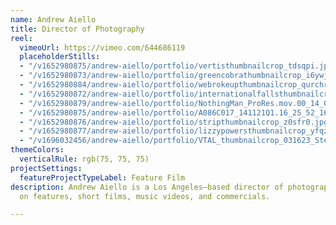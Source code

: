 ```yaml
---
name: Andrew Aiello
title: Director of Photography
reel:
  vimeoUrl: https://vimeo.com/644686119
  placeholderStills:
  - "/v1652980875/andrew-aiello/portfolio/vertisthumbnailcrop_tdsqpi.jpg"
  - "/v1652980873/andrew-aiello/portfolio/greencobrathumbnailcrop_i6ywjp.jpg"
  - "/v1652980884/andrew-aiello/portfolio/webrokeupthumbnailcrop_qurchr.jpg"
  - "/v1652980872/andrew-aiello/portfolio/internationalfallsthumbnailcrop_tuqbaq.jpg"
  - "/v1652980879/andrew-aiello/portfolio/NothingMan_ProRes.mov.00_14_06_16.Still008_yssxqi.jpg"
  - "/v1652980875/andrew-aiello/portfolio/A086C017_141121Q1.16_25_52_16.Still001_kg6zsz.jpg"
  - "/v1652980876/andrew-aiello/portfolio/stripthumbnailcrop_z0sfr0.jpg"
  - "/v1652980877/andrew-aiello/portfolio/lizzypowersthumbnailcrop_yfqzgu.jpg"
  - "/v1696032456/andrew-aiello/portfolio/VTAL_thumbnailcrop_031623_Stereo_H264_Master_4K.00_09_37_08.Still029_s8x8rx_qphitn.jpg"
themeColors:
  verticalRule: rgb(75, 75, 75)
projectSettings:
  featureProjectTypeLabel: Feature Film
description: Andrew Aiello is a Los Angeles–based director of photography working
  on features, short films, music videos, and commercials.

---
```

